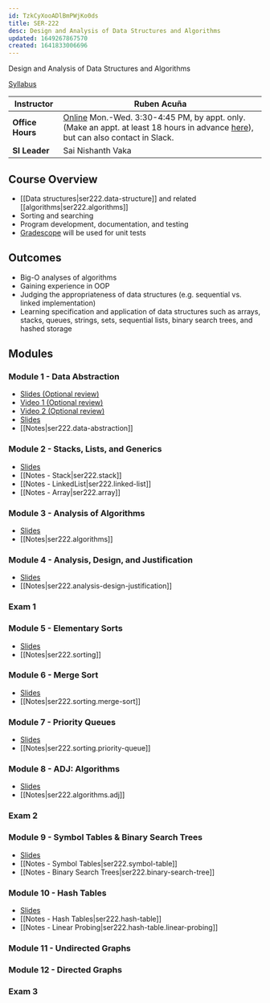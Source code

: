 ```yaml
---
id: TzkCyXooADlBmPWjKo0ds
title: SER-222
desc: Design and Analysis of Data Structures and Algorithms
updated: 1649267867570
created: 1641833006696
---
```

Design and Analysis of Data Structures and Algorithms

[Syllabus](https://github.com/jheinem1/notes/tree/main/vault/assets/ser222_22sc_syllabus.pdf)

| Instructor       | Ruben Acuña                                                                                                                                                                                 |
|------------------|---------------------------------------------------------------------------------------------------------------------------------------------------------------------------------------------|
| **Office Hours** | [Online](https://zoom.us/my/acuna) Mon.-Wed. 3:30-4:45 PM, by appt. only. (Make an appt. at least 18 hours in advance [here](https://calendly.com/racuna1)), but can also contact in Slack. |
| **SI Leader**    | Sai Nishanth Vaka                                                                                                                                                                           |
## Course Overview
- [[Data structures|ser222.data-structure]] and related [[algorithms|ser222.algorithms]]
- Sorting and searching
- Program development, documentation, and testing
- [Gradescope](https://www.gradescope.com/courses/350795) will be used for unit tests
## Outcomes
- Big-O analyses of algorithms
- Gaining experience in OOP
- Judging the appropriateness of data structures (e.g. sequential vs. linked implementation)
- Learning specification and application of data structures such as arrays, stacks, queues, strings, sets, sequential lists, binary search trees, and hashed storage
## Modules
### Module 1 - Data Abstraction
- [Slides (Optional review)](https://github.com/jheinem1/notes/tree/main/vault/assets/ser-222-01-01-slides-recursion.pdf)
- [Video 1 (Optional review)](https://youtu.be/N6Z58aV55AQ)
- [Video 2 (Optional review)](https://youtu.be/BFUEvrUFQAc)
- [Slides](https://github.com/jheinem1/notes/tree/main/vault/assets/ser-222-01-02-slides-dataabstraction.pdf)
- [[Notes|ser222.data-abstraction]]
### Module 2 - Stacks, Lists, and Generics
- [Slides](https://github.com/jheinem1/notes/tree/main/vault/assets/ser-222-01-03-slides-stackslistsgenerics.pdf)
- [[Notes - Stack|ser222.stack]]
- [[Notes - LinkedList|ser222.linked-list]]
- [[Notes - Array|ser222.array]]
### Module 3 - Analysis of Algorithms
- [Slides](https://github.com/jheinem1/notes/tree/main/vault/assets/ser-222-01-04-slides-analysisofalgorithms.pdf)
- [[Notes|ser222.algorithms]]
### Module 4 - Analysis, Design, and Justification
- [Slides](https://github.com/jheinem1/notes/tree/main/vault/assets/ser-222-adj-01-slides-introadj.pdf)
- [[Notes|ser222.analysis-design-justification]]
### Exam 1
### Module 5 - Elementary Sorts
- [Slides](https://github.com/jheinem1/notes/tree/main/vault/assets/ser-222-02-01-slides-elementarysorts.pdf)
- [[Notes|ser222.sorting]]
### Module 6 - Merge Sort
- [Slides](https://github.com/jheinem1/notes/tree/main/vault/assets/ser-222-02-02-slides-mergesort.pdf)
- [[Notes|ser222.sorting.merge-sort]]
### Module 7 - Priority Queues
- [Slides](https://github.com/jheinem1/notes/tree/main/vault/assets/ser-222-02-04-slides-pq.pdf)
- [[Notes|ser222.sorting.priority-queue]]
### Module 8 - ADJ: Algorithms
- [Slides](https://github.com/jheinem1/notes/tree/main/vault/assets/ser-222-adj-02-slides-introadj.pdf)
- [[Notes|ser222.algorithms.adj]]
### Exam 2
### Module 9 - Symbol Tables & Binary Search Trees
- [Slides](https://github.com/jheinem1/notes/tree/main/vault/assets/ser-222-03-01-02-stbst.pdf)
- [[Notes - Symbol Tables|ser222.symbol-table]]
- [[Notes - Binary Search Trees|ser222.binary-search-tree]]
### Module 10 - Hash Tables
- [Slides](https://github.com/jheinem1/notes/tree/main/vault/assets/ser-222-03-04-ht.pdf)
- [[Notes - Hash Tables|ser222.hash-table]]
- [[Notes - Linear Probing|ser222.hash-table.linear-probing]]
### Module 11 - Undirected Graphs
### Module 12 - Directed Graphs
### Exam 3
